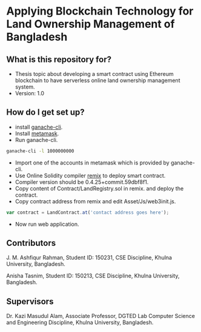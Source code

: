 # Applying Blockchain Technology for Land Ownership Management of Bangladesh

## What is this repository for?

* Thesis topic about developing a smart contract using Ethereum blockchain to have serverless online land ownership management system.
* Version: 1.0

## How do I get set up?
* install [ganache-cli](https://github.com/trufflesuite/ganache-cli).
* Install [metamask](https://metamask.io/).
* Run ganache-cli.
```bash
ganache-cli -l 1000000000
```
* Import one of the accounts in metamask which is provided by ganache-cli.
* Use Online Solidity compiler [remix](https://remix.ethereum.org/#optimize=false&version=soljson-v0.4.25+commit.59dbf8f1.js/) to deploy smart contract.
* Compiler version should be 0.4.25+commit.59dbf8f1.
* Copy content of Contract/LandRegistry.sol in remix. and deploy the contract.
* Copy contract address from remix and edit Asset/Js/web3init.js.
```js
var contract = LandContract.at('contact address goes here');
```
* Now run web application. 

## Contributors

J. M. Ashfiqur Rahman,
Student ID: 150231,
CSE Discipline, Khulna University,
Bangladesh.

Anisha Tasnim,
Student ID: 150213,
CSE Discipline, Khulna University,
Bangladesh.

## Supervisors

Dr. Kazi Masudul Alam,
Associate Professor, DGTED Lab
Computer Science and Engineering Discipline,
Khulna University,
Bangladesh.
